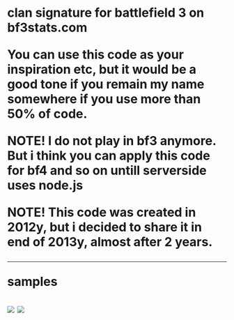 </h1><h1>clan signature for battlefield 3 on bf3stats.com


You can use this code as your inspiration etc, but it would be a good tone if you remain my name somewhere if you use more than 50% of code.


NOTE! I do not play in bf3 anymore. But i think you can apply this code for bf4 and so on untill serverside uses node.js

NOTE! This code was created in 2012y, but i decided to share it in end of 2013y, almost after 2 years.
____

samples

<img src="https://raw.github.com/yurii-github/bf3stats-dr/master/source/Yurii-Claw(black).png" />

<img src="https://raw.github.com/yurii-github/bf3stats-dr/master/source/Yurii-Claw(red).png" />
